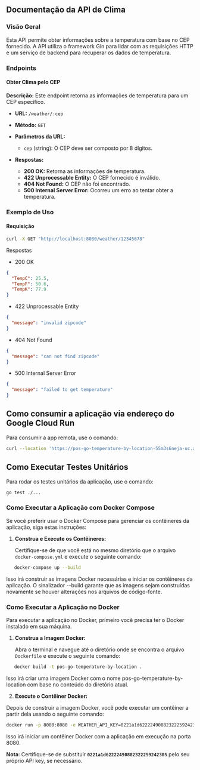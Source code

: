 ## Documentação da API de Clima

### Visão Geral
Esta API permite obter informações sobre a temperatura com base no CEP fornecido. A API utiliza o framework Gin para lidar com as requisições HTTP e um serviço de backend para recuperar os dados de temperatura.

### Endpoints

#### Obter Clima pelo CEP

**Descrição:** Este endpoint retorna as informações de temperatura para um CEP específico.

- **URL:** `/weather/:cep`
- **Método:** `GET`
- **Parâmetros da URL:**
    - `cep` (string): O CEP deve ser composto por 8 dígitos.

- **Respostas:**
    - **200 OK:** Retorna as informações de temperatura.
    - **422 Unprocessable Entity:** O CEP fornecido é inválido.
    - **404 Not Found:** O CEP não foi encontrado.
    - **500 Internal Server Error:** Ocorreu um erro ao tentar obter a temperatura.

### Exemplo de Uso

#### Requisição

```bash
curl -X GET "http://localhost:8080/weather/12345678"
```

Respostas

- 200 OK

```json
{
  "TempC": 25.5,
  "TempF": 50.6,
  "TempK": 77.9
}
```

- 422 Unprocessable Entity

```json
{
  "message": "invalid zipcode"
}
```

- 404 Not Found

```json
{
  "message": "can not find zipcode"
}
```

- 500 Internal Server Error
```json
{
  "message": "failed to get temperature"
}
```

## Como consumir a aplicação via endereço do Google Cloud Run

Para consumir a app remota, use o comando:

```sh
curl --location 'https://pos-go-temperature-by-location-55m3s6neja-uc.a.run.app/weather/08410210'
```

## Como Executar Testes Unitários

Para rodar os testes unitários da aplicação, use o comando:

```sh
go test ./...
```

### Como Executar a Aplicação com Docker Compose

Se você preferir usar o Docker Compose para gerenciar os contêineres da aplicação, siga estas instruções:

1. **Construa e Execute os Contêineres:**

   Certifique-se de que você está no mesmo diretório que o arquivo `docker-compose.yml` e execute o seguinte comando:

```bash
   docker-compose up --build
```

Isso irá construir as imagens Docker necessárias e iniciar os contêineres da aplicação. O sinalizador --build garante que as imagens sejam construídas novamente se houver alterações nos arquivos de código-fonte.

### Como Executar a Aplicação no Docker

Para executar a aplicação no Docker, primeiro você precisa ter o Docker instalado em sua máquina.

1. **Construa a Imagem Docker:**

   Abra o terminal e navegue até o diretório onde se encontra o arquivo `Dockerfile` e execute o seguinte comando:

```bash
   docker build -t pos-go-temperature-by-location .
```

Isso irá criar uma imagem Docker com o nome pos-go-temperature-by-location com base no conteúdo do diretório atual.

2. **Execute o Contêiner Docker:**

Depois de construir a imagem Docker, você pode executar um contêiner a partir dela usando o seguinte comando:

```bash
docker run -p 8080:8080 -e WEATHER_API_KEY=0221a1d62222490882322259242305 pos-go-temperature-by-location
```

Isso irá iniciar um contêiner Docker com a aplicação em execução na porta 8080.

**Nota**: Certifique-se de substituir **`0221a1d62222490882322259242305`** pelo seu próprio API key, se necessário.

